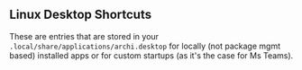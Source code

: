 ## Linux Desktop Shortcuts

These are entries that are stored in your `.local/share/applications/archi.desktop` for locally (not package mgmt based) installed apps or for custom startups (as it's the case for Ms Teams).
